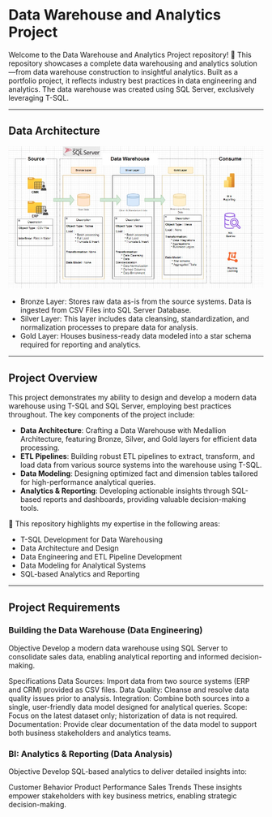 # Data Warehouse and Analytics Project

Welcome to the Data Warehouse and Analytics Project repository! 🌟 This repository showcases a complete data warehousing and analytics solution—from data warehouse construction to insightful analytics. Built as a portfolio project, it reflects industry best practices in data engineering and analytics. The data warehouse was created using SQL Server, exclusively leveraging T-SQL.

---

## Data Architecture
![Data architedture diagram](Docs/data_architecture_highlevel.jpg)

* Bronze Layer: Stores raw data as-is from the source systems. Data is ingested from CSV Files into SQL Server Database.
* Silver Layer: This layer includes data cleansing, standardization, and normalization processes to prepare data for analysis.
* Gold Layer: Houses business-ready data modeled into a star schema required for reporting and analytics.

---
## Project Overview

This project demonstrates my ability to design and develop a modern data warehouse using T-SQL and SQL Server, employing best practices throughout. The key components of the project include:

- **Data Architecture**: Crafting a Data Warehouse with Medallion Architecture, featuring Bronze, Silver, and Gold layers for efficient data processing.
- **ETL Pipelines**: Building robust ETL pipelines to extract, transform, and load data from various source systems into the warehouse using T-SQL.
- **Data Modeling**: Designing optimized fact and dimension tables tailored for high-performance analytical queries.
- **Analytics & Reporting**: Developing actionable insights through SQL-based reports and dashboards, providing valuable decision-making tools.

🎯 This repository highlights my expertise in the following areas:

- T-SQL Development for Data Warehousing
- Data Architecture and Design
- Data Engineering and ETL Pipeline Development
- Data Modeling for Analytical Systems
- SQL-based Analytics and Reporting

---

## Project Requirements
### Building the Data Warehouse (Data Engineering)
Objective
Develop a modern data warehouse using SQL Server to consolidate sales data, enabling analytical reporting and informed decision-making.

Specifications
Data Sources: Import data from two source systems (ERP and CRM) provided as CSV files.
Data Quality: Cleanse and resolve data quality issues prior to analysis.
Integration: Combine both sources into a single, user-friendly data model designed for analytical queries.
Scope: Focus on the latest dataset only; historization of data is not required.
Documentation: Provide clear documentation of the data model to support both business stakeholders and analytics teams.

### BI: Analytics & Reporting (Data Analysis)
Objective
Develop SQL-based analytics to deliver detailed insights into:

Customer Behavior
Product Performance
Sales Trends
These insights empower stakeholders with key business metrics, enabling strategic decision-making.


